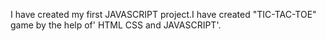 I have created my first JAVASCRIPT project.I have created "TIC-TAC-TOE" game by the help of' HTML CSS and  JAVASCRIPT'.
